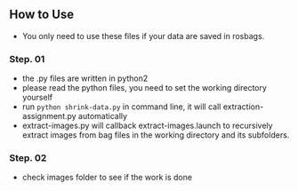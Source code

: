 ## How to Use
 - You only need to use these files if your data are saved in rosbags.

### Step. 01
 - the .py files are written in python2
 - please read the python files, you need to set the working directory yourself
 - run `python shrink-data.py` in command line, it will call extraction-assignment.py automatically
 - extract-images.py will callback extract-images.launch to recursively extract images from bag files in the working directory and its subfolders.

### Step. 02
 - check images folder to see if the work is done
